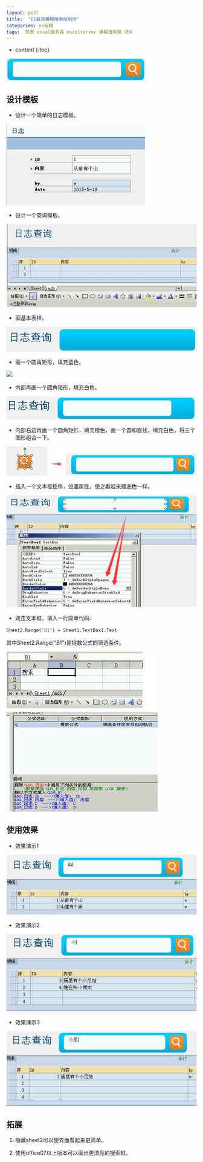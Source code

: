 ```yaml
---
layout: post
title:  "ES最简模糊搜索框制作"
categories: es秘籍
tags:  聚表 excel服务器 excelserver 模糊搜索框 VBA
---
```


* content
{:toc}

![](/img/ess11-1.jpg)

## 设计模板
* 设计一个简单的日志模板。
 
![](/img/ess11-2.jpg)

* 设计一个查询模板。

![](/img/ess11-3.jpg)

* 画基本表样。
 
![](/img/ess11-4.jpg)

* 画一个圆角矩形，填充蓝色。
 
![](/img/ess11-5.jpg)

* 内部再画一个圆角矩形，填充白色。
 
![](/img/ess11-6.jpg)

* 内部右边再画一个圆角矩形，填充橙色，画一个圆和直线，填充白色，将三个图形组合一下。
        
![](/img/ess11-7.jpg)

* 插入一个文本框控件，设置属性，使之看起来跟底色一样。

![](/img/ess11-8.jpg)

* 双击文本框，填入一行简单代码: 

```vb
Sheet2.Range("B1") = Sheet1.TextBox1.Text
```

其中Sheet2.Range("B1")是提数公式的筛选条件。
 
![](/img/ess11-9.jpg)

## 使用效果
* 效果演示1
 
![](/img/ess11-10.jpg)

* 效果演示2
 
![](/img/ess11-11.jpg)

* 效果演示3
 
![](/img/ess11-12.jpg)

## 拓展
1. 隐藏sheet2可以使界面看起来更简单。

2. 使用office07以上版本可以画出更漂亮的搜索框。

